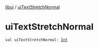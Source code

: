 [libui](index.md) / [uiTextStretchNormal](./ui-text-stretch-normal.md)

# uiTextStretchNormal

`val uiTextStretchNormal: `[`Int`](https://kotlinlang.org/api/latest/jvm/stdlib/kotlin/-int/index.html)
